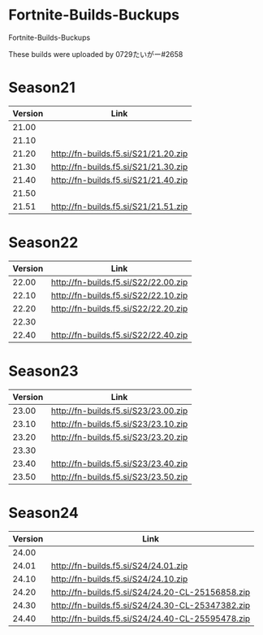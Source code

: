 # Fortnite-Builds-Buckups
Fortnite-Builds-Buckups 

These builds were uploaded by 0729たいがー#2658

# Season21
| Version | Link |
| ------------- | ------------- |
| 21.00 |  |
| 21.10 |  |
| 21.20 | http://fn-builds.f5.si/S21/21.20.zip |
| 21.30 | http://fn-builds.f5.si/S21/21.30.zip |
| 21.40 | http://fn-builds.f5.si/S21/21.40.zip |
| 21.50 |  |
| 21.51 | http://fn-builds.f5.si/S21/21.51.zip |

# Season22
| Version | Link |
| ------------- | ------------- |
| 22.00 | http://fn-builds.f5.si/S22/22.00.zip |
| 22.10 | http://fn-builds.f5.si/S22/22.10.zip |
| 22.20 | http://fn-builds.f5.si/S22/22.20.zip |
| 22.30 |  |
| 22.40 | http://fn-builds.f5.si/S22/22.40.zip |

# Season23
| Version | Link |
| ------------- | ------------- |
| 23.00 | http://fn-builds.f5.si/S23/23.00.zip |
| 23.10 | http://fn-builds.f5.si/S23/23.10.zip |
| 23.20 | http://fn-builds.f5.si/S23/23.20.zip |
| 23.30 |  |
| 23.40 | http://fn-builds.f5.si/S23/23.40.zip |
| 23.50 | http://fn-builds.f5.si/S23/23.50.zip |

# Season24
| Version | Link |
| ------------- | ------------- |
| 24.00 |  |
| 24.01 | http://fn-builds.f5.si/S24/24.01.zip |
| 24.10 | http://fn-builds.f5.si/S24/24.10.zip |
| 24.20 | http://fn-builds.f5.si/S24/24.20-CL-25156858.zip |
| 24.30 | http://fn-builds.f5.si/S24/24.30-CL-25347382.zip |
| 24.40 | http://fn-builds.f5.si/S24/24.40-CL-25595478.zip |
